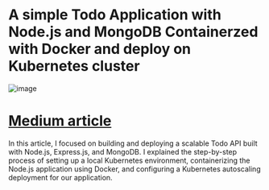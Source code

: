 # A simple Todo Application with Node.js and MongoDB Containerzed with Docker and deploy on Kubernetes cluster

![image](https://github.com/AmaniEzz/deploy-nodejs-mongodb-with-kubernetes/assets/37496018/aaddc044-b6e1-4570-81dc-76b52b74534c)


# [Medium article]()

In this article, I focused on building and deploying a scalable Todo API built with Node.js, Express.js, and MongoDB. 
I explained the step-by-step process of setting up a local Kubernetes environment, containerizing the Node.js application using Docker, and configuring a Kubernetes autoscaling deployment for our application.
